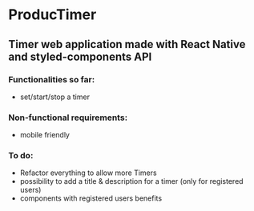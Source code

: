 <h1>ProducTimer</h1>
<h2>Timer web application made with React Native and styled-components API</h2>

<h3>Functionalities so far:</h3>
<ul>
  <li>set/start/stop a timer</li>
</ul>

<h3>Non-functional requirements:</h3>
<ul>
  <li>mobile friendly</li>
</ul>

<h3>To do:</h3>
<ul>
<li>Refactor everything to allow more Timers</li>
<li>possibility to add a title & description for a timer (only for registered users)</li>
<li>components with registered users benefits</li>
</ul>
